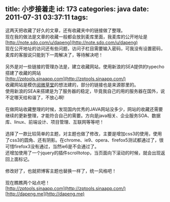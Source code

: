 title: 小步接着走
id: 173
categories: java
date: 2011-07-31 03:37:11
tags:
---

这两天把收藏了好久的文章，还有收藏夹中的链接做了整理。
</br>现在我的做法是文章的收藏一般都会放到麦库里面，我麦库的公开地址是
</br>[http://note.sdo.com/u/dapeng](http://note.sdo.com/u/dapeng)&nbsp;
</br>现在公开地址的访问还有些问题，访问子栏目需要输入密码，可我没有设置密码，麦库的客服说只能到下一周解决了，等待解决吧！
</br>
</br>另外是对一些链接的管理办法是，建立收藏网站，使用新浪的SEA提供的typecho搭建了收藏的网站
</br>[http://zptools.sinaapp.com](http://zptools.sinaapp.com/)&nbsp;
</br>收藏网站是模仿[阅微草堂](http://www.12ks.net/)的想法建的，部分的链接也是来源那里的。
</br>使用新浪的SEA来搭建是为了服务器的稳定，毕竟我自己的用的服务器在国外，说不定哪天给和谐了，不放心啊!
</br>
</br>在做网站收藏整理的时候，发现国内优秀的JAVA网站没多少，网站的收藏还需要继续的更新整理，才能符合自己的需要。方向是java相关、企业服务SOA、数据库、linux、前端设计、项目管理、互联网等等吧！&nbsp;
</br>
</br>选择了一款比较简单的主题，对主题也做了修改，主要是增加css3的使用，使用了css3的圆角、还有阴影。在chrome、ie9、opera、firefox5测试都通过了，很可惜firefox3没有通过，当然ie6是不会通过了。
</br>还增加使用了一个jquery的插件scrolltotop，当页面向下滚动的时候，就会出现返回上面标记。
</br>
</br>修改好了，也就把博客主题也替换一样了，统一风格吧！
</br>
</br>现在瞧瞧两个站点吧！
</br>[http://zptools.sinaapp.com](http://zptools.sinaapp.com/)&nbsp;
</br>[http://dapeng.me](http://dapeng.me)
</br>&nbsp;
